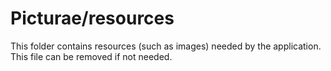 # Picturae/resources

This folder contains resources (such as images) needed by the application. This file can
be removed if not needed.

